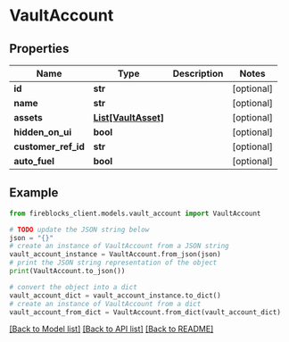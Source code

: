 # VaultAccount


## Properties

Name | Type | Description | Notes
------------ | ------------- | ------------- | -------------
**id** | **str** |  | [optional] 
**name** | **str** |  | [optional] 
**assets** | [**List[VaultAsset]**](VaultAsset.md) |  | [optional] 
**hidden_on_ui** | **bool** |  | [optional] 
**customer_ref_id** | **str** |  | [optional] 
**auto_fuel** | **bool** |  | [optional] 

## Example

```python
from fireblocks_client.models.vault_account import VaultAccount

# TODO update the JSON string below
json = "{}"
# create an instance of VaultAccount from a JSON string
vault_account_instance = VaultAccount.from_json(json)
# print the JSON string representation of the object
print(VaultAccount.to_json())

# convert the object into a dict
vault_account_dict = vault_account_instance.to_dict()
# create an instance of VaultAccount from a dict
vault_account_from_dict = VaultAccount.from_dict(vault_account_dict)
```
[[Back to Model list]](../README.md#documentation-for-models) [[Back to API list]](../README.md#documentation-for-api-endpoints) [[Back to README]](../README.md)


